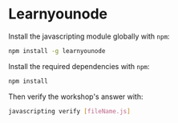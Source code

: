 # Learnyounode

Install the javascripting module globally with `npm`:

```sh
npm install -g learnyounode
```

Install the required dependencies with `npm`:

```sh
npm install
```

Then verify the workshop's answer with:

```sh
javascripting verify [fileName.js]
```
